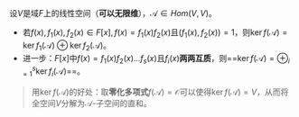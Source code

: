 设$V$是域$F$上的线性空间（**可以无限维**），$\mathcal{A}\in Hom(V,V)$。
- 若$f(x),f_{1}(x),f_{2}(x)\in F[x],f(x)=f_{1}(x)f_{2}(x)$且$(f_{1}(x),f_{2}(x))=1$，则$\ker f(\mathcal{A})=\ker f_{1}(\mathcal{A})\oplus\ker f_{2}(\mathcal{A})$。
- 进一步：$F[x]$中$f(x)=f_{1}(x)f_{2}(x)\dots f_{s}(x)$且$f_{i}(x)$**两两互质**，则==$\ker f(\mathcal{A})=\oplus_{i=1}^s\ker f_{i}(\mathcal{A})$==。
>用$\ker f(\mathcal{A})$的好处：取**零化多项式**$f(\mathcal{A})=\mathcal{O}$可以使得$\ker f(\mathcal{A})=V$，从而将全空间$V$分解为$\mathcal{A}$-子空间的直和。